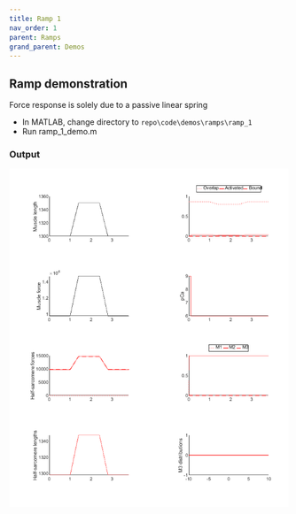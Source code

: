 ```yaml
---
title: Ramp 1
nav_order: 1
parent: Ramps
grand_parent: Demos
---
```


## Ramp demonstration

Force response is solely due to a passive linear spring

+ In MATLAB, change directory to `repo\code\demos\ramps\ramp_1`
+ Run ramp_1_demo.m

### Output

![ramp_1_output](ramp_1_output.png)



